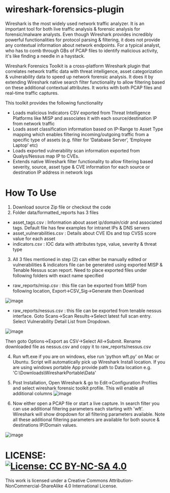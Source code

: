 # wireshark-forensics-plugin
Wireshark is the most widely used network traffic analyzer. It is an important tool for both live traffic analysis & forensic analysis for forensic/malware analysts. Even though Wireshark provides incredibly powerful functionalities for protocol parsing & filtering, it does not provide any contextual information about network endpoints. For a typical analyst, who has to comb through GBs of PCAP files to identify malicious activity, it's like finding a needle in a haystack.

Wireshark Forensics Toolkit is a cross-platform Wireshark plugin that correlates network traffic data with threat intelligence, asset categorization & vulnerability data to speed up network forensic analysis. It does it by extending Wireshark native search filter functionality to allow filtering based on these additional contextual attributes. It works with both PCAP files and real-time traffic captures.

This toolkit provides the following functionality
- Loads malicious Indicators CSV exported from Threat Intelligence Platforms like MISP and associates it with each source/destination IP from network traffic
- Loads asset classification information based on IP-Range to Asset Type mapping which enables filtering incoming/outgoing traffic from a specific type of assets (e.g. filter for ‘Database Server’, ‘Employee Laptop’ etc)
- Loads exported vulnerability scan information exported from Qualys/Nessus map IP to CVEs. 
- Extends native Wireshark filter functionality to allow filtering based severity, source, asset type & CVE information for each source or destination IP address in network logs

# How To Use
1. Download source Zip file or checkout the code
2. Folder data/formatted_reports has 3 files 
  * asset_tags.csv : Information about asset ip/domain/cidr and associated tags. Default file has few examples for intranet IPs & DNS servers
  * asset_vulnerabilities.csv : Details about CVE IDs and top CVSS score value for each asset
  * indicators.csv : IOC data with attributes type, value, severity & threat type
3. All 3 files mentioned in step (2) can either be manually edited or vulnerabilities & indicators file can be generated using exported MISP & Tenable Nessus scan report. Need to place exported files under following folders with exact name specified
 - raw_reports/misp.csv : this file can be exported from MISP from following location, Export->CSV_Sig->Generate then Download

![image](https://user-images.githubusercontent.com/12109344/141029639-d755edf0-4467-4a80-aae3-089b5e4ab175.png)

 - raw_reports/nessus.csv : this file can be exported from tenable nessus interface. Goto Scans->Scan Results->Select latest full scan entry. Select Vulnerability Detail List from Dropdown.

![image](https://user-images.githubusercontent.com/12109344/141030328-7940caef-21b3-41d3-b3de-86647f5ba424.png)
 
 Then goto Options->Export as CSV->Select All->Submit. Rename downloaded file as nessus.csv and copy it to raw_reports/nessus.csv

4. Run wft.exe if you are on windows, else run 'python wft.py' on Mac or Ubuntu. Script will automatically pick up Wireshark Install location. If you are using windows portable App provide path to Data location e.g. 'C:\Downloads\WiresharkPortable\Data\'

5. Post Installation, Open Wireshark & go to Edit->Configuration Profiles and select wireshark forensic toolkit profile. This will enable all additional columns
![image](https://user-images.githubusercontent.com/12109344/141031264-20beb1bf-8749-45a8-b67c-0a370e9f6e11.png)

6. Now either open a PCAP file or start a live capture. In search filter you can use additional filtering parameters each starting with 'wft'. Wireshark will show dropdown for all filtering parameters available. Note all these additional filtering parameters are available for both source & destinations IP/Domain values.

![image](https://user-images.githubusercontent.com/12109344/141031739-4a062634-cbe3-4f12-8445-88b7ab393690.png)




# LICENSE: [![License: CC BY-NC-SA 4.0](https://licensebuttons.net/l/by-nc-sa/4.0/80x15.png)](https://creativecommons.org/licenses/by-nc-sa/4.0/)


This work is licensed under a Creative Commons Attribution-NonCommercial-ShareAlike 4.0 International License.
